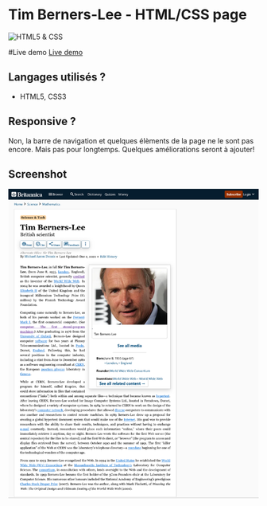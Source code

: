 # Tim Berners-Lee - HTML/CSS page

![HTML5 & CSS](https://www.adilade.fr/blog/media/html-5-css-3-en-pratique.png)

#Live demo
[Live demo](https://washupo.github.io/tim-berners-lee/)
<!--  ## Lien des consignes
[https://github.com/becodeorg/Swartz-8/blob/main/1.The-Field/8.Html-CSS/tim-berners-lee.adoc](https://github.com/becodeorg/Swartz-8/blob/main/1.The-Field/8.Html-CSS/tim-berners-lee.adoc) -->

## Langages utilisés ?

+ HTML5, CSS3

## Responsive ?

Non, la barre de navigation et quelques élèments de la page ne le sont pas encore. Mais pas pour longtemps. Quelques améliorations seront à ajouter!


## Screenshot
![Alt text](./Screenshot%202023-10-13%20at%2010-01-32%20Tim%20Berners-Lee%20Biography%20Education%20Internet%20Contributions%20&%20Facts%20Britannica.png)
